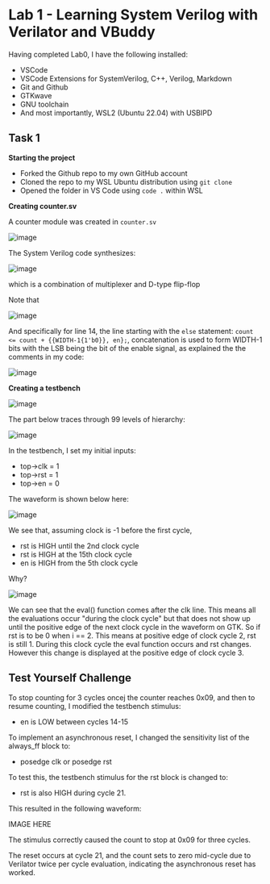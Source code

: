 # Lab 1 - Learning System Verilog with Verilator and VBuddy

Having completed Lab0, I have the following installed:
- VSCode
- VSCode Extensions for SystemVerilog, C++, Verilog, Markdown
- Git and Github
- GTKwave
- GNU toolchain
- And most importantly, WSL2 (Ubuntu 22.04) with USBIPD

## Task 1

**Starting the project**
- Forked the Github repo to my own GitHub account
- Cloned the repo to my WSL Ubuntu distribution using `git clone`
- Opened the folder in VS Code using `code .` within WSL

**Creating counter.sv**

A counter module was created in `counter.sv`

![image](https://github.com/booth-algo/Lab1-Counter/assets/107279223/f6d8cb05-9801-4366-b2a4-909a4472f6e6)

The System Verilog code synthesizes:

![image](https://github.com/booth-algo/Lab1-Counter/assets/107279223/7e967846-0853-4666-9e7a-cdcf55fb824d)

which is a combination of multiplexer and D-type flip-flop

Note that 

![image](https://github.com/booth-algo/Lab1-Counter/assets/107279223/3d80d850-1dd3-4f1a-9a21-d1f046cca496)

And specifically for line 14, the line starting with the `else` statement: `count <= count + {{WIDTH-1{1'b0}}, en};`, concatenation is used to form WIDTH-1 bits with the LSB being the bit of the enable signal, as explained the the comments in my code:

![image](https://github.com/booth-algo/Lab1-Counter/assets/107279223/58a080e1-29a8-495a-99a7-01552082062a)

**Creating a testbench**

![image](https://github.com/booth-algo/Lab1-Counter/assets/107279223/2f4576e7-0812-4852-962a-5a49c8ba30a9)

The part below traces through 99 levels of hierarchy:

![image](https://github.com/booth-algo/Lab1-Counter/assets/107279223/32990a0a-a83d-4d66-bdf3-f4fa91d04338)

In the testbench, I set my initial inputs:

- top->clk = 1
- top->rst = 1
- top->en = 0

The waveform is shown below here:

![image](https://github.com/booth-algo/Lab1-Counter/assets/107279223/a4411a8c-13ad-415b-80f3-9a4d69faee21)

We see that, assuming clock is -1 before the first cycle, 
- rst is HIGH until the 2nd clock cycle
- rst is HIGH at the 15th clock cycle
- en is HIGH from the 5th clock cycle

Why?

![image](https://github.com/booth-algo/Lab1-Counter/assets/107279223/ca4d48ad-ecec-4bf2-8828-a2e0fe352579)

We can see that the eval() function comes after the clk line. This means all the evaluations occur "during the clock cycle" but that does not show up until the positive edge of the next clock cycle in the waveform on GTK. So if rst is to be 0 when i == 2. This means at positive edge of clock cycle 2, rst is still 1. During this clock cycle the eval function occurs and rst changes. However this change is displayed at the positive edge of clock cycle 3.

## Test Yourself Challenge

To stop counting for 3 cycles oncej the counter reaches 0x09, and then to resume counting, I modified the testbench stimulus:
- en is LOW between cycles 14-15

To implement an asynchronous reset, I changed the sensitivity list of the always_ff block to:
- posedge clk or posedge rst

To test this, the testbench stimulus for the rst block is changed to:
- rst is also HIGH during cycle 21.

This resulted in the following waveform:

IMAGE HERE

The stimulus correctly caused the count to stop at 0x09 for three cycles.

The reset occurs at cycle 21, and the count sets to zero mid-cycle due to Verilator twice per cycle evaluation, indicating the asynchronous reset has worked.
